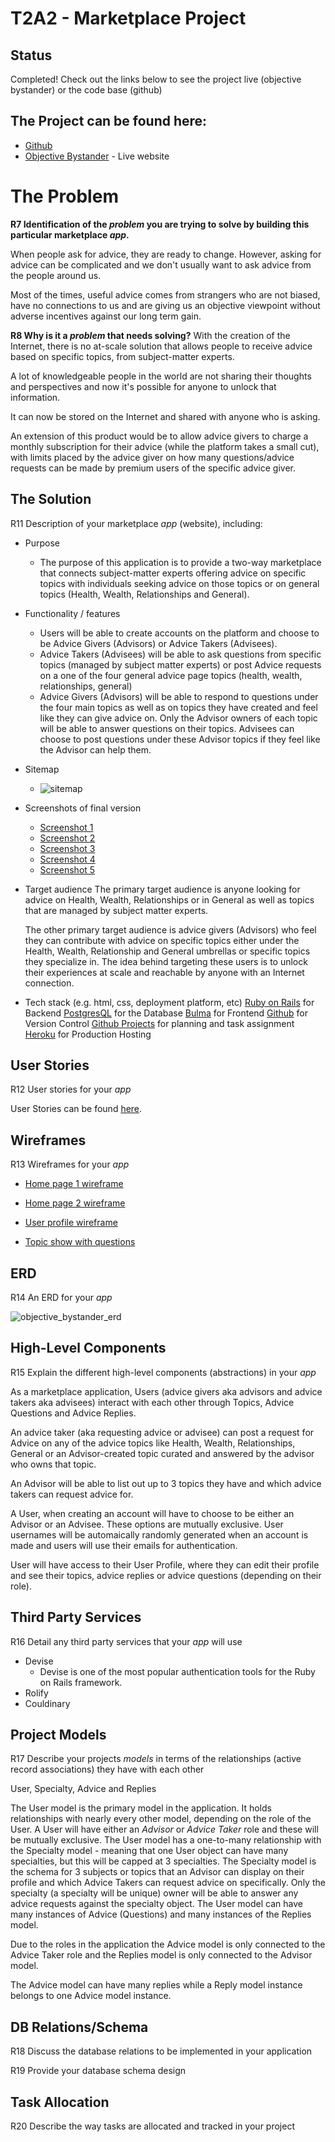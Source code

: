 # T2A2 - Marketplace Project

## Status
Completed! Check out the links below to see the project live (objective bystander) or the code base (github)

## The Project can be found here:
- [Github](https://github.com/llausa/t2a2)
- [Objective Bystander](https://fierce-mesa-66953.herokuapp.com/) - Live website

# The Problem
**R7 Identification of the  _problem_  you are trying to solve by building this particular marketplace  _app_.**

When people ask for advice, they are ready to change. However, asking for advice can be complicated and we don't usually want to ask advice from the people around us.

Most of the times, useful advice comes from strangers who are not biased, have no connections to us and are giving us an objective viewpoint without adverse incentives against our long term gain.

**R8 Why is it a  _problem_  that needs solving?**
With the creation of the Internet, there is no at-scale solution that allows people to receive advice based on specific topics, from subject-matter experts.

A lot of knowledgeable people in the world are not sharing their thoughts and perspectives and now it's possible for anyone to unlock that information.

It can now be stored on the Internet and shared with anyone who is asking.

An extension of this product would be to allow advice givers to charge a monthly subscription for their advice (while the platform takes a small cut), with limits placed by the advice giver on how many questions/advice requests can be made by premium users of the specific advice giver.

## The Solution

R11 Description of your marketplace  _app_  (website), including:
- Purpose
	- The purpose of this application is to provide a two-way marketplace that connects subject-matter experts offering advice on specific topics with individuals seeking advice on those topics or on general topics (Health, Wealth, Relationships and General).

- Functionality / features
	- Users will be able to create accounts on the platform and choose to be Advice Givers (Advisors) or Advice Takers (Advisees).
	- Advice Takers (Advisees) will be able to ask questions from specific topics (managed by subject matter experts) or post Advice requests on a one of the four general advice page topics (health, wealth, relationships, general)
	- Advice Givers (Advisors) will be able to respond to questions under the four main topics as well as on topics they have created and feel like they can give advice on. Only the Advisor owners of each topic will be able to answer questions on their topics. Advisees can choose to post questions under these Advisor topics if they feel like the Advisor can help them.

- Sitemap
	- ![sitemap](docs/objective_bystander_sitemap.png)

- Screenshots of final version
	- [Screenshot 1](docs/screenshot_1.png)
	- [Screenshot 2](docs/screenshot_2.png)
	- [Screenshot 3](docs/screenshot_3.png)
	- [Screenshot 4](docs/screenshot_4.png)
	- [Screenshot 5](docs/screenshot_5.png)


- Target audience
	The primary target audience is anyone looking for advice on Health, Wealth, Relationships or in General as well as topics that are managed by subject matter experts.

	The other primary target audience is advice givers (Advisors) who feel they can contribute with advice on specific topics either under the Health, Wealth, Relationship and General umbrellas or specific topics they specialize in. The idea behind targeting these users is to unlock their experiences at scale and reachable by anyone with an Internet connection.

- Tech stack (e.g. html, css, deployment platform, etc)
	[Ruby on Rails](https://rubyonrails.org/) for Backend
	[PostgresQL](https://www.postgresql.org/) for the Database
	[Bulma](https://bulma.io/) for Frontend
	[Github](https://github.com/) for Version Control
	[Github Projects](https://help.github.com/en/github/managing-your-work-on-github/about-project-boards) for planning and task assignment
	[Heroku](https://www.heroku.com/) for Production Hosting

## User Stories
R12 User stories for your  _app_

User Stories can be found [here](https://github.com/llausa/t2a2/projects/1).

## Wireframes
R13 Wireframes for your  _app_
- [Home page 1 wireframe](docs/desktop_main1.png)

- [Home page 2 wireframe](docs/desktop_main2.png)

- [User profile wireframe](docs/User_Profile_Desktop.png)

- [Topic show with questions](docs/topic_with_questions_Desktop.png)


## ERD
R14 An ERD for your  _app_

![objective_bystander_erd](docs/objective_bystander_erd.png)

## High-Level Components
R15 Explain the different high-level components (abstractions) in your  _app_

As a marketplace application, Users (advice givers aka advisors and advice takers aka advisees) interact with each other through Topics, Advice Questions and Advice Replies.

An advice taker (aka requesting advice or advisee) can post a request for Advice on any of the advice topics like Health, Wealth, Relationships, General or an Advisor-created topic curated and answered by the advisor who owns that topic.

An Advisor will be able to list out up to 3 topics they have and which advice takers can request advice for.

A User, when creating an account will have to choose to be either an Advisor or an Advisee. These options are mutually exclusive. User usernames will be automaically randomly generated when an account is made and users will use their emails for authentication.

User will have access to their User Profile, where they can edit their profile and see their topics, advice replies or advice questions (depending on their role).

## Third Party Services

R16 Detail any third party services that your  _app_  will use

- Devise
	- Devise is one of the most popular authentication tools for the Ruby on Rails framework.
- Rolify
- Couldinary


## Project Models
R17 Describe your projects  _models_  in terms of the relationships (active record associations) they have with each other

User, Specialty, Advice and Replies

The User model is the primary model in the application. It holds relationships with nearly every other model, depending on the role of the User.
A User will have either an _Advisor_ or _Advice Taker_ role and these will be mutually exclusive. The User model has a one-to-many relationship with the Specialty model - meaning that one User object can have many specialties, but this will be capped at 3 specialties.
The Specialty model is the schema for 3 subjects or topics that an Advisor can display on their profile and which Advice Takers can request advice on specifically. Only the specialty (a specialty will be unique) owner will be able to answer any advice requests against the specialty object.
The User model can have many instances of Advice (Questions) and many instances of the Replies model.

Due to the roles in the application the Advice model is only connected to the Advice Taker role and the Replies model is only connected to the Advisor model.

The Advice model can have many replies while a Reply model instance belongs to one Advice model instance.

## DB Relations/Schema
R18 Discuss the database relations to be implemented in your application

R19 Provide your database schema design

## Task Allocation
R20 Describe the way tasks are allocated and tracked in your project

